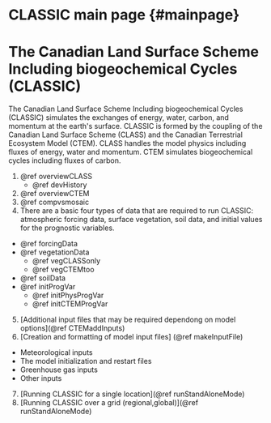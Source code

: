 CLASSIC main page {#mainpage}
============

# The Canadian Land Surface Scheme Including biogeochemical Cycles (CLASSIC)

The Canadian Land Surface Scheme Including biogeochemical Cycles (CLASSIC) simulates the exchanges of energy, water, carbon, and momentum at the earth's surface. CLASSIC is formed by the coupling of the Canadian Land Surface Scheme (CLASS) and the Canadian Terrestrial Ecosystem Model (CTEM). CLASS handles the model physics including fluxes of energy, water and momentum. CTEM simulates biogeochemical cycles including fluxes of carbon.

1. @ref overviewCLASS
   - @ref devHistory
2. @ref overviewCTEM
3. @ref compvsmosaic
4. There are a basic four types of data that are required to run CLASSIC: atmospheric forcing data, surface vegetation, soil data, and initial values for the prognostic variables.
  - @ref forcingData
  - @ref vegetationData
    - @ref vegCLASSonly
    - @ref vegCTEMtoo
  - @ref soilData
  - @ref initProgVar
    - @ref initPhysProgVar
    - @ref initCTEMProgVar
5. [Additional input files that may be required dependong on model options](@ref CTEMaddInputs)
6. [Creation and formatting of model input files] (@ref makeInputFile)
  - Meteorological inputs
  - The model initialization and restart files
  - Greenhouse gas inputs
  - Other inputs
7. [Running CLASSIC for a single location](@ref runStandAloneMode)
8. [Running CLASSIC over a grid (regional,global)](@ref runStandAloneMode)
